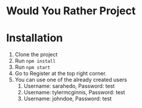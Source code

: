 # Would You Rather Project

# Installation
1. Clone the project 
2. Run `npm install`
3. Run `npm start`
4. Go to Register at the top right corner.
5. You can use one of the already created users
    1. Username: sarahedo, Password: test
    2. Username: tylermcginnis, Password: test
    3. Username: johndoe, Password: test